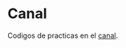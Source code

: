 # Canal

Codigos de practicas en el [canal](https://www.youtube.com/channel/UCCx-73GuaoC9O7OQyqpBGaw).

